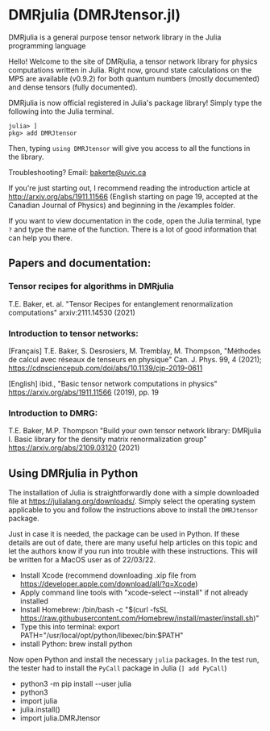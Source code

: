 # DMRjulia (DMRJtensor.jl)
DMRjulia is a general purpose tensor network library in the Julia programming language

Hello! Welcome to the site of DMRjulia, a tensor network library for physics computations written in Julia. Right now, ground state calculations on the MPS are available (v0.9.2) for both quantum numbers (mostly documented) and dense tensors (fully documented).

DMRjulia is now official registered in Julia's package library! Simply type the following into the Julia terminal.

```
julia> ]
pkg> add DMRJtensor
```

Then, typing `using DMRJtensor` will give you access to all the functions in the library.
  
Troubleshooting? Email: bakerte@uvic.ca

If you're just starting out, I recommend reading the introduction article at http://arxiv.org/abs/1911.11566 (English starting on page 19, accepted at the Canadian Journal of Physics) and beginning in the /examples folder.

If you want to view documentation in the code, open the Julia terminal, type `?` and type the name of the function.  There is a lot of good information that can help you there.

## Papers and documentation:

### Tensor recipes for algorithms in DMRjulia

T.E. Baker, et. al. "Tensor Recipes for entanglement renormalization computations" arxiv:2111.14530  (2021)

### Introduction to tensor networks:

[Français] T.E. Baker, S. Desrosiers, M. Tremblay, M. Thompson, "Méthodes de calcul avec réseaux de tenseurs en physique" Can. J. Phys. 99, 4 (2021); https://cdnsciencepub.com/doi/abs/10.1139/cjp-2019-0611

[English] ibid., "Basic tensor network computations in physics" https://arxiv.org/abs/1911.11566 (2019), pp. 19

### Introduction to DMRG: 

T.E. Baker, M.P. Thompson "Build your own tensor network library: DMRjulia I. Basic library for the density matrix renormalization group" https://arxiv.org/abs/2109.03120 (2021)

## Using DMRjulia in Python

The installation of Julia is straightforwardly done with a simple downloaded file at https://julialang.org/downloads/. Simply select the operating system applicable to you and follow the instructions above to install the `DMRJtensor` package.

Just in case it is needed, the package can be used in Python.  If these details are out of date, there are many useful help articles on this topic and let the authors know if you run into trouble with these instructions.  This will be written for a MacOS user as of 22/03/22.

 + Install Xcode (recommend downloading .xip file from https://developer.apple.com/download/all/?q=Xcode)
 + Apply command line tools with "xcode-select --install" if not already installed
 + Install Homebrew: /bin/bash -c "$(curl -fsSL https://raw.githubusercontent.com/Homebrew/install/master/install.sh)"
 + Type this into terminal: export PATH="/usr/local/opt/python/libexec/bin:$PATH"
 + install Python: brew install python

Now open Python and install the necessary `julia` packages.  In the test run, the tester had to install the `PyCall` package in Julia (`] add PyCall`)
 + python3 -m pip install --user julia
 + python3
 + import julia
 + julia.install()
 + import julia.DMRJtensor
